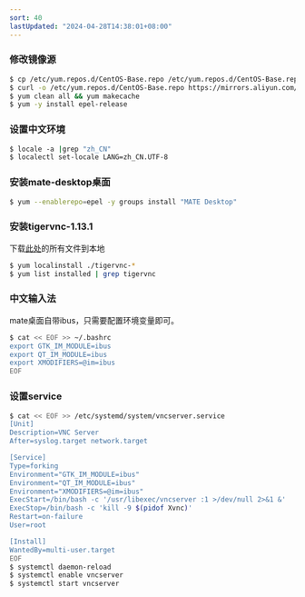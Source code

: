 ```yaml
---
sort: 40
lastUpdated: "2024-04-28T14:38:01+08:00"
---
```

### 修改镜像源

```bash
$ cp /etc/yum.repos.d/CentOS-Base.repo /etc/yum.repos.d/CentOS-Base.repo_bak 
$ curl -o /etc/yum.repos.d/CentOS-Base.repo https://mirrors.aliyun.com/repo/Centos-7.repo
$ yum clean all && yum makecache
$ yum -y install epel-release
```

### 设置中文环境

```bash
$ locale -a |grep "zh_CN"
$ localectl set-locale LANG=zh_CN.UTF-8
```

### 安装mate-desktop桌面

```bash
$ yum --enablerepo=epel -y groups install "MATE Desktop"
```

### 安装tigervnc-1.13.1

下载[此处]("https://sourceforge.net/projects/tigervnc/files/stable/1.13.1/el7/RPMS/")的所有文件到本地

```bash
$ yum localinstall ./tigervnc-*
$ yum list installed | grep tigervnc
```

### 中文输入法

mate桌面自带ibus，只需要配置环境变量即可。

```bash
$ cat << EOF >> ~/.bashrc
export GTK_IM_MODULE=ibus
export QT_IM_MODULE=ibus
export XMODIFIERS=@im=ibus
EOF
```

### 设置service

```bash
$ cat << EOF >> /etc/systemd/system/vncserver.service
[Unit]
Description=VNC Server
After=syslog.target network.target

[Service]
Type=forking
Environment="GTK_IM_MODULE=ibus"
Environment="QT_IM_MODULE=ibus"
Environment="XMODIFIERS=@im=ibus"
ExecStart=/bin/bash -c '/usr/libexec/vncserver :1 >/dev/null 2>&1 &'
ExecStop=/bin/bash -c 'kill -9 $(pidof Xvnc)'
Restart=on-failure
User=root

[Install]
WantedBy=multi-user.target
EOF
$ systemctl daemon-reload
$ systemctl enable vncserver
$ systemctl start vncserver
```


